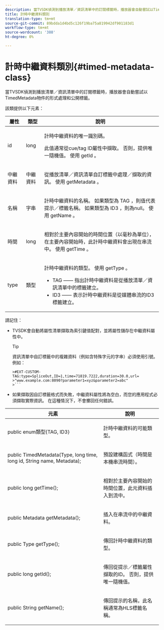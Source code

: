 ```yaml
---
description: 當TVSDK偵測到播放清單／資訊清單中的訂閱標籤時，播放器會自動嘗試以TimedMetadata物件的形式處理和公開標籤。
title: 計時中繼資料類別
translation-type: tm+mt
source-git-commit: 89bdda1d4bd5c126f19ba75a819942df901183d1
workflow-type: tm+mt
source-wordcount: '388'
ht-degree: 0%

---
```



# 計時中繼資料類別{#timed-metadata-class}

當TVSDK偵測到播放清單／資訊清單中的訂閱標籤時，播放器會自動嘗試以TimedMetadata物件的形式處理和公開標籤。

該類提供以下元素：

<table id="table_FFC56AC5B1E04DA99C9309C0223ABA90"> 
 <thead> 
  <tr> 
   <th colname="col1" class="entry"><b> 屬性 </b></th> 
   <th colname="col02" class="entry"> <b> 類型  </b></th> 
   <th colname="col2" class="entry"> <b> 說明  </b> </th> 
  </tr> 
 </thead>
 <tbody> 
  <tr> 
   <td colname="col1"> <span class="codeph"> id  </span> </td> 
   <td colname="col02"> long </td> 
   <td colname="col2"> <p>計時中繼資料的唯一識別碼。 </p> <p>此值通常從cue/tag ID屬性中擷取。 否則，提供唯一隨機值。 使用<span class="codeph"> getId </span>。 </p> </td> 
  </tr> 
  <tr> 
   <td colname="col1"> <span class="codeph"> 中繼資料  </span> </td> 
   <td colname="col02"> 中繼資料 </td> 
   <td colname="col2"> <p>從播放清單／資訊清單自訂標籤中處理／擷取的資訊。 使用<span class="codeph"> getMetadata </span>。 </p> </td> 
  </tr> 
  <tr> 
   <td colname="col1"> <span class="codeph"> 名稱  </span> </td> 
   <td colname="col02"> 字串 </td> 
   <td colname="col2"> <p>計時中繼資料的名稱。 如果類型為<span class="codeph"> TAG </span>，則值代表提示／標籤名稱。 如果類型為<span class="codeph"> ID3 </span>，則為null。 使用<span class="codeph"> getName </span>。 </p> </td> 
  </tr> 
  <tr> 
   <td colname="col1"> <span class="codeph"> 時間  </span> </td> 
   <td colname="col02"> long </td> 
   <td colname="col2"> <p>相對於主要內容開始的時間位置（以毫秒為單位），在主要內容開始時，此計時中繼資料會出現在串流中。 使用<span class="codeph"> getTime </span>。 </p> </td> 
  </tr> 
  <tr> 
   <td colname="col1"> <span class="codeph"> type  </span> </td> 
   <td colname="col02"> 類型 </td> 
   <td colname="col2"> <p>計時中繼資料的類型。 使用<span class="codeph"> getType </span>。 
     <ul id="ul_70FBFB33E9F846D8B38592560CCE9560"> 
      <li id="li_739D30561BFB4D9B97DF212E4880BA2C">TAG —— 指出計時中繼資料是從播放清單／資訊清單中的標籤建立。 </li> 
      <li id="li_E785E1DEF1CC4D9DBE7764E5D05EFAFC">ID3 —— 表示計時中繼資料是從媒體串流的ID3標籤建立。 </li> 
     </ul> </p> </td> 
  </tr> 
 </tbody> 
</table>

<!--<a id="section_737CC47997F74F80A3C5C6171ADE120E"></a>-->

請記住：

* TVSDK會自動將屬性清單擷取為索引鍵值配對，並將屬性儲存在中繼資料屬性中。

   >[!TIP]
   >
   >資訊清單中自訂標籤中的複雜資料（例如含特殊字元的字串）必須使用引號。 例如：
   >
   >
   ```
   >#EXT-CUSTOM-TAG:type=SpliceOut,ID=1,time=71819.7222,duration=30.0,url= 
   >"www.example.com:8090?parameter1=xyz&parameter2=abc"
   >```

* 如果擷取因自訂標籤格式而失敗，中繼資料屬性將為空白，而您的應用程式必須擷取實際資訊。 在這種情況下，不會擲回任何錯誤。

<table id="table_1BAE98BF23F641A3A5709EBE37B327F6"> 
 <thead> 
  <tr> 
   <th colname="col1" class="entry"> <b>元素  </b></th> 
   <th colname="col2" class="entry"> <b>說明</b></th> 
  </tr> 
 </thead>
 <tbody> 
  <tr> 
   <td colname="col1"> <span class="codeph"> public enum類型{TAG, ID3}  </span> </td> 
   <td colname="col2"> <p>計時中繼資料的可能類型。 </p> </td> 
  </tr> 
  <tr> 
   <td colname="col1"> <span class="codeph"> public TimedMetadata(Type, long time, long id, String name, Metadata);  </span> </td> 
   <td colname="col2"> <p>預設建構函式（時間是本機串流時間）。 </p> </td> 
  </tr> 
  <tr> 
   <td colname="col1"> <span class="codeph"> public long getTime();  </span> </td> 
   <td colname="col2"> <p>相對於主要內容開始的時間位置，此元資料插入到流中。 </p> </td> 
  </tr> 
  <tr> 
   <td colname="col1"> <span class="codeph"> public Metadata getMetadata();  </span> </td> 
   <td colname="col2"> <p>插入在串流中的中繼資料。 </p> </td> 
  </tr> 
  <tr> 
   <td colname="col1"> <span class="codeph"> public Type getType();  </span> </td> 
   <td colname="col2"> <p>傳回計時中繼資料的類型。 </p> </td> 
  </tr> 
  <tr> 
   <td colname="col1"> <span class="codeph"> public long getId();  </span> </td> 
   <td colname="col2"> <p>傳回從提示／標籤屬性擷取的ID。 否則，提供唯一隨機值。 </p> </td> 
  </tr> 
  <tr> 
   <td colname="col1"> <span class="codeph"> public String getName();  </span> </td> 
   <td colname="col2"> <p>傳回提示的名稱，此名稱通常為HLS標籤名稱。 </p> </td> 
  </tr> 
 </tbody> 
</table>